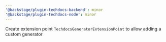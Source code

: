 ```yaml
---
'@backstage/plugin-techdocs-backend': minor
'@backstage/plugin-techdocs-node': minor
---
```


Create extension point `TechdocsGeneratorExtensionPoint` to allow adding a custom generator

